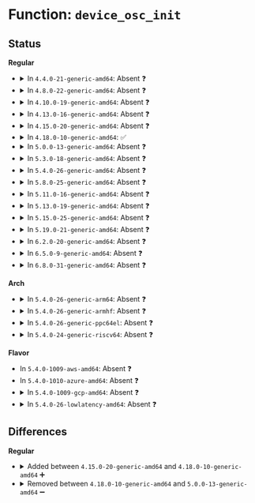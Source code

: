 # Function: <code>device_osc_init</code>

## Status
<b>Regular</b>
<ul>
<li>
<details>
<summary>In <code>4.4.0-21-generic-amd64</code>: Absent ❓</summary>

```json
{
  "name": "device_osc_init",
  "collision_type": "Unique Static",
  "inline_type": "Full",
  "funcs": [
    {
      "addr": 18446744071584588793,
      "name": "device_osc_init",
      "external": false,
      "loc": "drivers/mfd/88pm860x-core.c:735",
      "file": "drivers/mfd/88pm860x-core.c",
      "inline": "not declared, inlined",
      "caller_inline": [
        "drivers/mfd/88pm860x-core.c:device_8606_init"
      ],
      "caller_func": []
    }
  ],
  "symbols": []
}
```
</details>
</li>
<li>
<details>
<summary>In <code>4.8.0-22-generic-amd64</code>: Absent ❓</summary>

```json
{
  "name": "device_osc_init",
  "collision_type": "Unique Static",
  "inline_type": "Full",
  "funcs": [
    {
      "addr": 18446744071584937049,
      "name": "device_osc_init",
      "external": false,
      "loc": "drivers/mfd/88pm860x-core.c:737",
      "file": "drivers/mfd/88pm860x-core.c",
      "inline": "not declared, inlined",
      "caller_inline": [
        "drivers/mfd/88pm860x-core.c:device_8606_init"
      ],
      "caller_func": []
    }
  ],
  "symbols": []
}
```
</details>
</li>
<li>
<details>
<summary>In <code>4.10.0-19-generic-amd64</code>: Absent ❓</summary>

```json
{
  "name": "device_osc_init",
  "collision_type": "Unique Static",
  "inline_type": "Full",
  "funcs": [
    {
      "addr": 18446744071585120409,
      "name": "device_osc_init",
      "external": false,
      "loc": "drivers/mfd/88pm860x-core.c:737",
      "file": "drivers/mfd/88pm860x-core.c",
      "inline": "not declared, inlined",
      "caller_inline": [
        "drivers/mfd/88pm860x-core.c:device_8606_init"
      ],
      "caller_func": []
    }
  ],
  "symbols": []
}
```
</details>
</li>
<li>
<details>
<summary>In <code>4.13.0-16-generic-amd64</code>: Absent ❓</summary>

```json
{
  "name": "device_osc_init",
  "collision_type": "Unique Static",
  "inline_type": "Full",
  "funcs": [
    {
      "addr": 18446744071585201792,
      "name": "device_osc_init",
      "external": false,
      "loc": "drivers/mfd/88pm860x-core.c:737",
      "file": "drivers/mfd/88pm860x-core.c",
      "inline": "not declared, inlined",
      "caller_inline": [
        "drivers/mfd/88pm860x-core.c:device_8606_init"
      ],
      "caller_func": []
    }
  ],
  "symbols": []
}
```
</details>
</li>
<li>
<details>
<summary>In <code>4.15.0-20-generic-amd64</code>: Absent ❓</summary>

```json
{
  "name": "device_osc_init",
  "collision_type": "Unique Static",
  "inline_type": "Full",
  "funcs": [
    {
      "addr": 18446744071585629939,
      "name": "device_osc_init",
      "external": false,
      "loc": "drivers/mfd/88pm860x-core.c:737",
      "file": "drivers/mfd/88pm860x-core.c",
      "inline": "not declared, inlined",
      "caller_inline": [
        "drivers/mfd/88pm860x-core.c:device_8606_init"
      ],
      "caller_func": []
    }
  ],
  "symbols": []
}
```
</details>
</li>
<li>
<details>
<summary>In <code>4.18.0-10-generic-amd64</code>: ✅</summary>

```c
void device_osc_init(struct i2c_client * i2c)
```

```json
{
  "name": "device_osc_init",
  "collision_type": "Unique Static",
  "inline_type": "No",
  "funcs": [
    {
      "addr": 18446744071585873712,
      "name": "device_osc_init",
      "external": false,
      "loc": "drivers/mfd/88pm860x-core.c:737",
      "file": "drivers/mfd/88pm860x-core.c",
      "inline": "seen, unknown",
      "caller_inline": [],
      "caller_func": [
        "drivers/mfd/88pm860x-core.c:pm860x_probe",
        "drivers/mfd/88pm860x-core.c:pm860x_probe"
      ]
    }
  ],
  "symbols": [
    {
      "addr": 18446744071585873712,
      "name": "device_osc_init",
      "section": ".text",
      "bind": "STB_LOCAL",
      "size": 103
    }
  ]
}
```
</details>
</li>
<li>
<details>
<summary>In <code>5.0.0-13-generic-amd64</code>: Absent ❓</summary>

```json
{
  "name": "device_osc_init",
  "collision_type": "Unique Static",
  "inline_type": "Full",
  "funcs": [
    {
      "addr": 18446744071586010117,
      "name": "device_osc_init",
      "external": false,
      "loc": "drivers/mfd/88pm860x-core.c:737",
      "file": "drivers/mfd/88pm860x-core.c",
      "inline": "not declared, inlined",
      "caller_inline": [
        "drivers/mfd/88pm860x-core.c:device_8606_init"
      ],
      "caller_func": []
    }
  ],
  "symbols": []
}
```
</details>
</li>
<li>
<details>
<summary>In <code>5.3.0-18-generic-amd64</code>: Absent ❓</summary>

```json
{
  "name": "device_osc_init",
  "collision_type": "Unique Static",
  "inline_type": "Full",
  "funcs": [
    {
      "addr": 18446744071586253845,
      "name": "device_osc_init",
      "external": false,
      "loc": "drivers/mfd/88pm860x-core.c:734",
      "file": "drivers/mfd/88pm860x-core.c",
      "inline": "not declared, inlined",
      "caller_inline": [
        "drivers/mfd/88pm860x-core.c:device_8606_init"
      ],
      "caller_func": []
    }
  ],
  "symbols": []
}
```
</details>
</li>
<li>
<details>
<summary>In <code>5.4.0-26-generic-amd64</code>: Absent ❓</summary>

```json
{
  "name": "device_osc_init",
  "collision_type": "Unique Static",
  "inline_type": "Full",
  "funcs": [
    {
      "addr": 18446744071586402053,
      "name": "device_osc_init",
      "external": false,
      "loc": "drivers/mfd/88pm860x-core.c:734",
      "file": "drivers/mfd/88pm860x-core.c",
      "inline": "not declared, inlined",
      "caller_inline": [
        "drivers/mfd/88pm860x-core.c:device_8606_init"
      ],
      "caller_func": []
    }
  ],
  "symbols": []
}
```
</details>
</li>
<li>
<details>
<summary>In <code>5.8.0-25-generic-amd64</code>: Absent ❓</summary>

```json
{
  "name": "device_osc_init",
  "collision_type": "Unique Static",
  "inline_type": "Full",
  "funcs": [
    {
      "addr": 18446744071587177077,
      "name": "device_osc_init",
      "external": false,
      "loc": "drivers/mfd/88pm860x-core.c:734",
      "file": "drivers/mfd/88pm860x-core.c",
      "inline": "not declared, inlined",
      "caller_inline": [
        "drivers/mfd/88pm860x-core.c:device_8606_init"
      ],
      "caller_func": []
    }
  ],
  "symbols": []
}
```
</details>
</li>
<li>
<details>
<summary>In <code>5.11.0-16-generic-amd64</code>: Absent ❓</summary>

```json
{
  "name": "device_osc_init",
  "collision_type": "Unique Static",
  "inline_type": "Full",
  "funcs": [
    {
      "addr": 18446744071587260453,
      "name": "device_osc_init",
      "external": false,
      "loc": "drivers/mfd/88pm860x-core.c:734",
      "file": "drivers/mfd/88pm860x-core.c",
      "inline": "not declared, inlined",
      "caller_inline": [
        "drivers/mfd/88pm860x-core.c:device_8606_init"
      ],
      "caller_func": []
    }
  ],
  "symbols": []
}
```
</details>
</li>
<li>
<details>
<summary>In <code>5.13.0-19-generic-amd64</code>: Absent ❓</summary>

```json
{
  "name": "device_osc_init",
  "collision_type": "Unique Static",
  "inline_type": "Full",
  "funcs": [
    {
      "addr": 18446744071587148901,
      "name": "device_osc_init",
      "external": false,
      "loc": "drivers/mfd/88pm860x-core.c:734",
      "file": "drivers/mfd/88pm860x-core.c",
      "inline": "not declared, inlined",
      "caller_inline": [
        "drivers/mfd/88pm860x-core.c:device_8606_init"
      ],
      "caller_func": []
    }
  ],
  "symbols": []
}
```
</details>
</li>
<li>
<details>
<summary>In <code>5.15.0-25-generic-amd64</code>: Absent ❓</summary>

```json
{
  "name": "device_osc_init",
  "collision_type": "Unique Static",
  "inline_type": "Full",
  "funcs": [
    {
      "addr": 18446744071587724837,
      "name": "device_osc_init",
      "external": false,
      "loc": "drivers/mfd/88pm860x-core.c:734",
      "file": "drivers/mfd/88pm860x-core.c",
      "inline": "not declared, inlined",
      "caller_inline": [
        "drivers/mfd/88pm860x-core.c:device_8606_init"
      ],
      "caller_func": []
    }
  ],
  "symbols": []
}
```
</details>
</li>
<li>
<details>
<summary>In <code>5.19.0-21-generic-amd64</code>: Absent ❓</summary>

```json
{
  "name": "device_osc_init",
  "collision_type": "Unique Static",
  "inline_type": "Full",
  "funcs": [
    {
      "addr": 18446744071589069221,
      "name": "device_osc_init",
      "external": false,
      "loc": "drivers/mfd/88pm860x-core.c:734",
      "file": "drivers/mfd/88pm860x-core.c",
      "inline": "not declared, inlined",
      "caller_inline": [
        "drivers/mfd/88pm860x-core.c:device_8606_init"
      ],
      "caller_func": []
    }
  ],
  "symbols": []
}
```
</details>
</li>
<li>
<details>
<summary>In <code>6.2.0-20-generic-amd64</code>: Absent ❓</summary>

```json
{
  "name": "device_osc_init",
  "collision_type": "Unique Static",
  "inline_type": "Full",
  "funcs": [
    {
      "addr": 18446744071590599381,
      "name": "device_osc_init",
      "external": false,
      "loc": "drivers/mfd/88pm860x-core.c:734",
      "file": "drivers/mfd/88pm860x-core.c",
      "inline": "not declared, inlined",
      "caller_inline": [
        "drivers/mfd/88pm860x-core.c:device_8606_init"
      ],
      "caller_func": []
    }
  ],
  "symbols": []
}
```
</details>
</li>
<li>
<details>
<summary>In <code>6.5.0-9-generic-amd64</code>: Absent ❓</summary>

```json
{
  "name": "device_osc_init",
  "collision_type": "Unique Static",
  "inline_type": "Full",
  "funcs": [
    {
      "addr": 18446744071590940597,
      "name": "device_osc_init",
      "external": false,
      "loc": "drivers/mfd/88pm860x-core.c:734",
      "file": "drivers/mfd/88pm860x-core.c",
      "inline": "not declared, inlined",
      "caller_inline": [
        "drivers/mfd/88pm860x-core.c:device_8606_init"
      ],
      "caller_func": []
    }
  ],
  "symbols": []
}
```
</details>
</li>
<li>
<details>
<summary>In <code>6.8.0-31-generic-amd64</code>: Absent ❓</summary>

```json
{
  "name": "device_osc_init",
  "collision_type": "Unique Static",
  "inline_type": "Full",
  "funcs": [
    {
      "addr": 18446744071591284405,
      "name": "device_osc_init",
      "external": false,
      "loc": "drivers/mfd/88pm860x-core.c:734",
      "file": "drivers/mfd/88pm860x-core.c",
      "inline": "not declared, inlined",
      "caller_inline": [
        "drivers/mfd/88pm860x-core.c:device_8606_init"
      ],
      "caller_func": []
    }
  ],
  "symbols": []
}
```
</details>
</li>
</ul>
<b>Arch</b>
<ul>
<li>
<details>
<summary>In <code>5.4.0-26-generic-arm64</code>: Absent ❓</summary>

```json
{
  "name": "device_osc_init",
  "collision_type": "Unique Static",
  "inline_type": "Full",
  "funcs": [
    {
      "addr": 18446603336499251180,
      "name": "device_osc_init",
      "external": false,
      "loc": "drivers/mfd/88pm860x-core.c:734",
      "file": "drivers/mfd/88pm860x-core.c",
      "inline": "not declared, inlined",
      "caller_inline": [
        "drivers/mfd/88pm860x-core.c:device_8606_init"
      ],
      "caller_func": []
    }
  ],
  "symbols": []
}
```
</details>
</li>
<li>
<details>
<summary>In <code>5.4.0-26-generic-armhf</code>: Absent ❓</summary>

```json
{
  "name": "device_osc_init",
  "collision_type": "Unique Static",
  "inline_type": "Full",
  "funcs": [
    {
      "addr": 3231755988,
      "name": "device_osc_init",
      "external": false,
      "loc": "drivers/mfd/88pm860x-core.c:734",
      "file": "drivers/mfd/88pm860x-core.c",
      "inline": "not declared, inlined",
      "caller_inline": [
        "drivers/mfd/88pm860x-core.c:device_8606_init"
      ],
      "caller_func": []
    }
  ],
  "symbols": []
}
```
</details>
</li>
<li>
<details>
<summary>In <code>5.4.0-26-generic-ppc64el</code>: Absent ❓</summary>

```json
{
  "name": "device_osc_init",
  "collision_type": "Unique Static",
  "inline_type": "Full",
  "funcs": [
    {
      "addr": 13835058055292433836,
      "name": "device_osc_init",
      "external": false,
      "loc": "drivers/mfd/88pm860x-core.c:734",
      "file": "drivers/mfd/88pm860x-core.c",
      "inline": "not declared, inlined",
      "caller_inline": [
        "drivers/mfd/88pm860x-core.c:device_8606_init"
      ],
      "caller_func": []
    }
  ],
  "symbols": []
}
```
</details>
</li>
<li>
<details>
<summary>In <code>5.4.0-24-generic-riscv64</code>: Absent ❓</summary>

```json
{
  "name": "device_osc_init",
  "collision_type": "Unique Static",
  "inline_type": "Full",
  "funcs": [
    {
      "addr": 18446743936276510290,
      "name": "device_osc_init",
      "external": false,
      "loc": "drivers/mfd/88pm860x-core.c:734",
      "file": "drivers/mfd/88pm860x-core.c",
      "inline": "not declared, inlined",
      "caller_inline": [
        "drivers/mfd/88pm860x-core.c:device_8606_init"
      ],
      "caller_func": []
    }
  ],
  "symbols": []
}
```
</details>
</li>
</ul>
<b>Flavor</b>
<ul>
<li>
In <code>5.4.0-1009-aws-amd64</code>: Absent ❓
</li>
<li>
In <code>5.4.0-1010-azure-amd64</code>: Absent ❓
</li>
<li>
<details>
<summary>In <code>5.4.0-1009-gcp-amd64</code>: Absent ❓</summary>

```json
{
  "name": "device_osc_init",
  "collision_type": "Unique Static",
  "inline_type": "Full",
  "funcs": [
    {
      "addr": 18446744071586350021,
      "name": "device_osc_init",
      "external": false,
      "loc": "drivers/mfd/88pm860x-core.c:734",
      "file": "drivers/mfd/88pm860x-core.c",
      "inline": "not declared, inlined",
      "caller_inline": [
        "drivers/mfd/88pm860x-core.c:device_8606_init"
      ],
      "caller_func": []
    }
  ],
  "symbols": []
}
```
</details>
</li>
<li>
<details>
<summary>In <code>5.4.0-26-lowlatency-amd64</code>: Absent ❓</summary>

```json
{
  "name": "device_osc_init",
  "collision_type": "Unique Static",
  "inline_type": "Full",
  "funcs": [
    {
      "addr": 18446744071586461701,
      "name": "device_osc_init",
      "external": false,
      "loc": "drivers/mfd/88pm860x-core.c:734",
      "file": "drivers/mfd/88pm860x-core.c",
      "inline": "not declared, inlined",
      "caller_inline": [
        "drivers/mfd/88pm860x-core.c:device_8606_init"
      ],
      "caller_func": []
    }
  ],
  "symbols": []
}
```
</details>
</li>
</ul>

## Differences
<b>Regular</b>
<ul>
<li>
<details>
<summary>Added between <code>4.15.0-20-generic-amd64</code> and <code>4.18.0-10-generic-amd64</code> ➕</summary>

```c
void device_osc_init(struct i2c_client * i2c)
```
</details>
</li>
<li>
<details>
<summary>Removed between <code>4.18.0-10-generic-amd64</code> and <code>5.0.0-13-generic-amd64</code> ➖</summary>

```c
void device_osc_init(struct i2c_client * i2c)
```
</details>
</li>
</ul>
